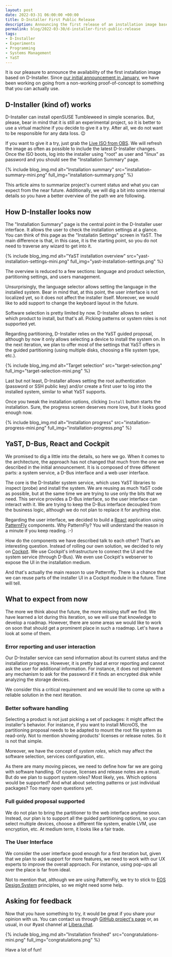 ```yaml
---
layout: post
date: 2022-03-31 06:00:00 +00:00
title: D-Installer First Public Release
description: Announcing the first release of an installation image based on D-Installer
permalink: blog/2022-03-30/d-installer-first-public-release
tags:
- D-Installer
- Experiments
- Programming
- Systems Management
- YaST
---
```


It is our pleasure to announce the availability of the first installation image based on
D-Installer. Since [our initial announcement in
January](https://yast.opensuse.org/blog/2022-01-18/announcing-the-d-installer-project), we have been
working on going from a non-working proof-of-concept to something that you can actually use.

## D-Installer (kind of) works

D-Installer can install openSUSE Tumbleweed in simple scenarios. But, please, bear in mind that it
is still an experimental project, so it is better to use a virtual machine if you decide to give it
a try. After all, we do not want to be responsible for any data loss. :wink:

If you want to give it a try, just grab the [Live ISO from
OBS](https://build.opensuse.org/package/binaries/YaST:Head:D-Installer/d-installer-live/images). We
will refresh the image as often as possible to include the latest D-Installer changes. Once the ISO
boots, log into the installer using "root" as user and "linux" as password and you should see the
"Installation Summary" page.

{% include blog_img.md alt="Installation summary"
src="installation-summary-mini.png" full_img="installation-summary.png" %}

This article aims to summarize project's current status and what you can expect from the near
future. Additionally, we will dig a bit into some internal details so you have a better overview of
the path we are following.

## How D-Installer looks now

The "Installation Summary" page is the central point in the D-Installer user interface. It allows
the user to check the installation settings at a glance. You can think of this page as the
"Installatin Settings" screen in YaST. The main difference is that, in this case, it is the starting
point, so you do not need to traverse any wizard to get into it.

{% include blog_img.md alt="YaST installation overview"
src="yast-installation-settings-mini.png" full_img="yast-installation-settings.png" %}

The overview is reduced to a few sections: language and product selection, partitioning settings,
and users management.

Unsurprisingly, the language selector allows setting the language in the installed system. Bear in
mind that, at this point, the user interface is not localized yet, so it does not affect the
installer itself. Moreover, we would like to add support to change the keyboard layout in the
future.

Software selection is pretty limited by now. D-Installer allows to select which product to install,
but that's all. Picking patterns or system roles is not supported yet.

Regarding partitioning, D-Installer relies on the YaST guided proposal, although by now it only
allows selecting a device to install the system on. In the next iteration, we plan to offer most of
the settings that YaST offers in the guided partitioning (using multiple disks, choosing a file
system type, etc.).

{% include blog_img.md alt="Target selection"
src="target-selection.png" full_img="target-selection-mini.png" %}

Last but not least, D-Installer allows setting the root authentication (password or SSH public key)
and/or create a first user to log into the installed system, similar to what YaST supports.

Once you tweak the installation options, clicking `Install` button starts the installation. Sure,
the progress screen deserves more love, but it looks good enough now.

{% include blog_img.md alt="Installation progress"
src="installation-progress-mini.png" full_img="installation-progress.png" %}

## YaST, D-Bus, React and Cockpit

We promised to dig a little into the details, so here we go. When it comes to the architecture, the
approach has not changed that much from the one we described in the initial announcement. It is
is composed of three different parts: a system service, a D-Bus interface and a web user interface.

The core is the D-Installer system service, which uses YaST libraries to inspect (probe) and install
the system. We are reusing as much YaST code as possible, but at the same time we are trying to use
only the bits that we need. This service provides a D-Bus interface, so the user interface can
interact with it. We are trying to keep the D-Bus interface decoupled from the business logic,
although we do not plan to replace it for anything else.

Regarding the user interface, we decided to build a [React](https://reactjs.org/) application using
[PatternFly](https://www.patternfly.org/) components. Why PatternFly? You will understand the reason
in a minute if you keep reading. :-)

How do the components we have described talk to each other? That's an interesting question. Instead
of rolling our own solution, we decided to rely on [Cockpit](https://cockpit-project.org/). We use
Cockpit's infrastructure to connect the UI and the system service (through  D-Bus). We even use
Cockpit's webserver to expose the UI in the installation medium.

And that's actually the main reason to use Patternfly. There is a chance that we can reuse parts of
the installer UI in a Cockpit module in the future. Time will tell.

## What to expect from now

The more we think about the future, the more missing stuff we find. We have learned a lot during
this iteration, so we will use that knowledge to develop a roadmap. However, there are some areas we
would like to work on soon that should get a prominent place in such a roadmap. Let's have a look at
some of them.

### Error reporting and user interaction

Our D-Installer service can send information about its current status and the installation progress.
However, it is pretty bad at error reporting and cannot ask the user for additional information. For
instance, it does not implement any mechanism to ask for the password if it finds an encrypted disk
while analyzing the storage devices.

We consider this a critical requirement and we would like to come up with a reliable solution in the
next iteration.

### Better software handling

Selecting a product is not just picking a set of packages: it might affect the installer's
behavior. For instance, if you want to install MicroOS, the partitioning proposal needs to be
adapted to mount the root file system as read-only. Not to mention showing products' licenses or
release notes. So it is not that simple.

Moreover, we have the concept of *system roles*, which may affect the software selection,
services configuration, etc.

As there are many moving pieces, we need to define how far we are going with software handling. Of
course, licenses and release notes are a must. But do we plan to support system roles? Most likely,
yes. Which options would be supported? And what about selecting patterns or just individual
packages? Too many open questions yet.

### Full guided proposal supported

We do not plan to bring the partitioner to the web interface anytime soon. Instead, our plan is to
support all the guided partitioning options, so you can select multiple devices, choose a different
file system, enable LVM, use encryption, etc. At medium term, it looks like a fair trade.

### The User Interface

We consider the user interface good enough for a first iteration but, given that we plan to add
support for more features, we need to work with our UX experts to improve the overall approach. For
instance, using pop-ups all over the place is far from ideal.

Not to mention that, although we are using PatternFly, we try to stick to [EOS Design
System](https://www.eosdesignsystem.com/) principles, so we might need some help. 

## Asking for feedback

Now that you have something to try, it would be great if you share your opinion with us. You can
contact us through [GitHub project's page](https://github.com/yast/d-installer) or, as usual, in our
#yast channel at [Libera.chat](https://libera.chat/).

{% include blog_img.md alt="Installation finished"
src="congratulations-mini.png" full_img="congratulations.png" %}

Have a lot of fun!
